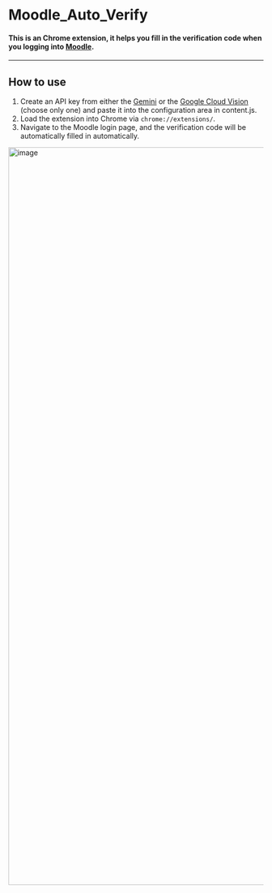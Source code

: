 # Moodle_Auto_Verify

#### This is an Chrome extension, it helps you fill in the verification code when you logging into [Moodle](https://moodle.ncku.edu.tw/).
-------------------------------
## How to use
1. Create an API key from either the [Gemini](https://aistudio.google.com) or the [Google Cloud Vision](https://cloud.google.com/vision) (choose only one) and paste it into the configuration area in content.js.
2. Load the extension into Chrome via `chrome://extensions/`.
3. Navigate to the Moodle login page, and the verification code will be automatically filled in automatically.
<img width="1454" alt="image" src="https://github.com/user-attachments/assets/53e71d61-ffe2-4e8c-bcfb-19bb7bf75ea8">
